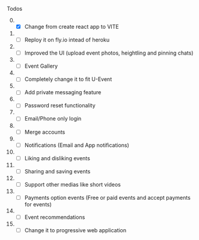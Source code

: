 Todos

0. - [x] Change from create react app to VITE
1. - [ ] Reploy it on fly.io intead of heroku
2. - [ ] Improved the UI (upload event photos, heightling and pinning chats)
3. - [ ] Event Gallery
4. - [ ] Completely change it to fit U-Event
5. - [ ] Add private messaging feature
6. - [ ] Password reset functionality
7. - [ ] Email/Phone only login
8. - [ ] Merge accounts
9. - [ ] Notifications (Email and App notifications)
10. - [ ] Liking and disliking events
11. - [ ] Sharing and saving events
12. - [ ] Support other medias like short videos
13. - [ ] Payments option events (Free or paid events and accept payments for events)
14. - [ ] Event recommendations
15. - [ ] Change it to progressive web application
